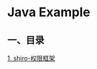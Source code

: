 # Java Example

## 一、目录

[1. shiro-权限框架](https://github.com/tooyi/JavaExample/tree/master/shiro-demo)